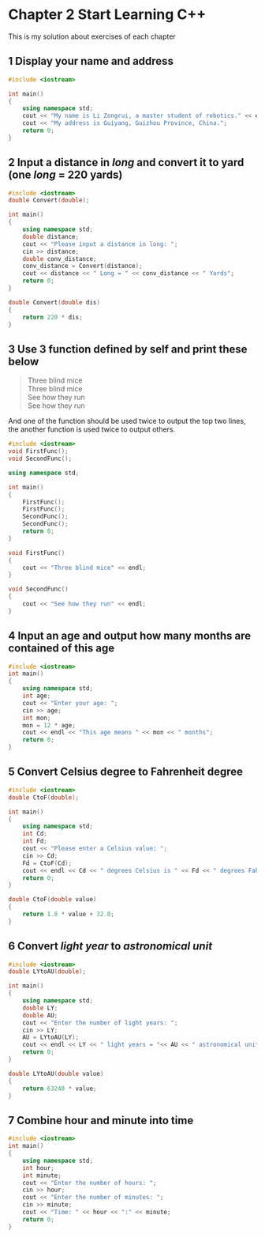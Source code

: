 # Chapter 2  Start Learning C++

This is my solution about exercises of each chapter  

## 1 Display your name and address

```c++
#include <iostream>

int main()
{
    using namespace std;
    cout << "My name is Li Zongrui, a master student of robotics." << endl;
    cout << "My address is Guiyang, Guizhou Province, China.";
    return 0;  
}
```

## 2 Input a distance in *long* and convert it to yard (one *long* = 220 yards)

```cpp
#include <iostream>
double Convert(double);

int main()
{
    using namespace std;
    double distance;
    cout << "Please input a distance in long: ";
    cin >> distance;
    double conv_distance;
    conv_distance = Convert(distance);
    cout << distance << " Long = " << conv_distance << " Yards";
    return 0;
} 

double Convert(double dis)
{
    return 220 * dis;
}
```  

## 3 Use 3 function defined by self and print these below

> Three blind mice  
> Three blind mice  
> See how they run  
> See how they run

And one of the function should be used twice to output the top two lines,
the another function is used twice to output others.

```cpp
#include <iostream>
void FirstFunc();
void SecondFunc();

using namespace std;

int main()
{
    FirstFunc();
    FirstFunc();
    SecondFunc();
    SecondFunc();
    return 0;
}

void FirstFunc()
{
    cout << "Three blind mice" << endl;
}

void SecondFunc()
{
    cout << "See how they run" << endl;
}
```

## 4 Input an age and output how many months are contained of this age

```cpp
#include <iostream>
int main()
{
    using namespace std;
    int age;
    cout << "Enter your age: ";
    cin >> age;
    int mon;
    mon = 12 * age;
    cout << endl << "This age means " << mon << " months";
    return 0;
}
```

## 5 Convert Celsius degree to Fahrenheit degree

```cpp
#include <iostream>
double CtoF(double);

int main()
{
    using namespace std;
    int Cd;
    int Fd;
    cout << "Please enter a Celsius value: ";
    cin >> Cd;
    Fd = CtoF(Cd);
    cout << endl << Cd << " degrees Celsius is " << Fd << " degrees Fahrenheit.";
    return 0;
}

double CtoF(double value)
{
    return 1.8 * value + 32.0;
}
```

## 6 Convert *light year* to *astronomical unit*

```cpp
#include <iostream>
double LYtoAU(double);

int main()
{
    using namespace std;
    double LY;
    double AU;
    cout << "Enter the number of light years: ";
    cin >> LY;
    AU = LYtoAU(LY);
    cout << endl << LY << " light years = "<< AU << " astronomical units.";
    return 0;
}

double LYtoAU(double value)
{
    return 63240 * value;
}
```

## 7 Combine hour and minute into time

```cpp
#include <iostream>
int main()
{
    using namespace std;
    int hour;
    int minute;
    cout << "Enter the number of hours: ";
    cin >> hour;
    cout << "Enter the number of minutes: ";
    cin >> minute;
    cout << "Time: " << hour << ":" << minute;
    return 0;
}
```
